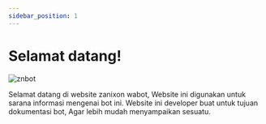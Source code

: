 ```yaml
---
sidebar_position: 1
---
```


# Selamat datang!

![znbot](https://telegra.ph/file/a701bacf3d97a5b675385.png)

Selamat datang di website zanixon wabot, Website ini digunakan untuk sarana informasi mengenai bot ini.
Website ini developer buat untuk tujuan dokumentasi bot, Agar lebih mudah menyampaikan sesuatu.